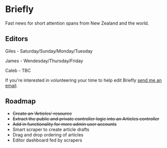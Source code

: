 # Briefly

Fast news for short attention spans from New Zealand and the world.

## Editors

Giles - Saturday/Sunday/Monday/Tuesday

James - Wendesday/Thursday/Friday

Caleb - TBC

If you're interested in volunteering your time to help edit Briefly [send me an email](mailto:iam@gilesthompson.co.nz?subject=Editing%20Briefly).

## Roadmap

* ~~Create an 'Articles' resource~~
* ~~Extract the public and private controller logic into an Articles controller~~
* ~~Add in functionality for more admin user accounts~~
* Smart scraper to create article drafts
* Drag and drop ordering of articles
* Editor dashboard fed by scrapers